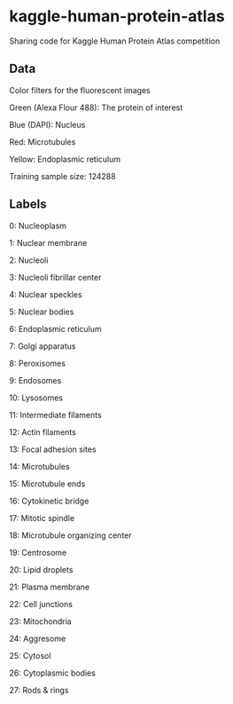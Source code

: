 # kaggle-human-protein-atlas
Sharing code for Kaggle Human Protein Atlas competition

## Data
Color filters for the fluorescent images

Green (Alexa Flour 488): The protein of interest

Blue (DAPI): Nucleus

Red: Microtubules

Yellow: Endoplasmic reticulum

Training sample size: 124288

## Labels
0:   Nucleoplasm

1:   Nuclear membrane

2:   Nucleoli

3:   Nucleoli fibrillar center

4:   Nuclear speckles

5:   Nuclear bodies

6:   Endoplasmic reticulum

7:   Golgi apparatus

8:   Peroxisomes

9:   Endosomes

10:  Lysosomes

11:  Intermediate filaments

12:  Actin filaments

13:  Focal adhesion sites

14:  Microtubules

15:  Microtubule ends

16:  Cytokinetic bridge

17:  Mitotic spindle

18:  Microtubule organizing center

19:  Centrosome

20:  Lipid droplets

21:  Plasma membrane

22:  Cell junctions

23:  Mitochondria

24:  Aggresome

25:  Cytosol

26:  Cytoplasmic bodies

27:  Rods & rings
